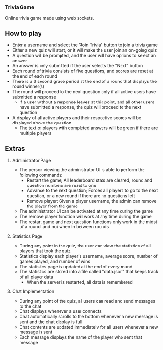 ### Trivia Game

Online trivia game made using web sockets. 

## How to play 

- Enter a username and select the "Join Trivia" button to join a trivia game
- Either a new quiz will start, or it will make the user join an on-going quiz
- A question will be prompted, and the user will have options to select an answer
- An answer is only submitted if the user selects the "Next" button
- Each round of trivia consists of five questions, and scores are reset at the end of each round
- There is a 3 second grace period at the end of a round that displays the round winner(s)
- The round will proceed to the next question only if all active users have submitted a response
    - If a user without a response leaves at this point, and all other users have submitted a response, the quiz will proceed to the next question
- A display of all active players and their respective scores will be displayed above the question
    - The text of players with completed answers will be green if there are multiple players

## Extras 

1. Administrator Page
    - The person viewing the administrator UI is able to perform the following commands:
        - Restart the game; All leaderboard stats are cleared, round and question numbers are reset to one
        - Advance to the next question; Forces all players to go to the next question, or a new round if there are no questions left
        - Remove player: Given a player username, the admin can remove the player from the game
    - The administrator UI can be activated at any time during the game
    - The remove player function will work at any time during the game
    - The restart game and next question functions only work in the midst of a round, and not when in between rounds

2. Statistics Page
    - During any point in the quiz, the user can view the statistics of all players that took the quiz
    - Statistics display each player's username, average score, number of games played, and number of wins
    - The statistics page is updated at the end of every round
    - The statistics are stored into a file called "data.json" that keeps track of all player data
        - When the server is restarted, all data is remembered 

3. Chat Implementation
    - During any point of the quiz, all users can read and send messages to the chat
    - Chat displays whenever a user connects
    - Chat automatically scrolls to the bottom whenever a new message is sent and the chat display is full
    - Chat contents are updated immediately for all users whenever a new message is sent
    - Each message displays the name of the player who sent that message